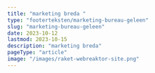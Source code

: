 ```yaml
---
title: "marketing breda "
type: "footerteksten/marketing-bureau-geleen"
slug: "marketing-bureau-geleen"
date: 2023-10-12
lastmod: 2023-10-15
description: "marketing breda"
pageType: "article"
image: "/images/raket-webreaktor-site.png"
---
```



